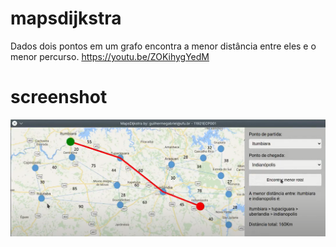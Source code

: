 # mapsdijkstra
Dados dois pontos em um grafo encontra a menor distância entre eles e o menor percurso.
https://youtu.be/ZOKihygYedM

# screenshot
<img src="screenshot.png"/>
